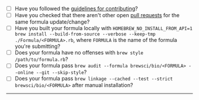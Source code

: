 - [ ] Have you followed the [guidelines for contributing](https://github.com/brewsci/homebrew-bio/blob/master/CONTRIBUTING.md)?
- [ ] Have you checked that there aren't other open [pull requests](https://github.com/brewsci/homebrew-bio/pulls) for the same formula update/change?
- [ ] Have you built your formula locally with `HOMEBREW_NO_INSTALL_FROM_API=1 brew install --build-from-source --verbose --keep-tmp ./Formula/<FORMULA>.rb`, where `FORMULA` is the name of the formula you're submitting?
- [ ] Does your formula have no offenses with `brew style /path/to/formula.rb`?
- [ ] Does your formula pass `brew audit --formula brewsci/bio/<FORMULA> --online --git --skip-style`?
- [ ] Does your formula pass `brew linkage --cached --test --strict brewsci/bio/<FORMULA>` after manual installation?

-----
